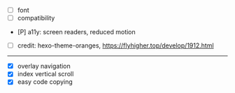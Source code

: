 - [ ] font
- [ ] compatibility
- [P] a11y: screen readers, reduced motion
- [ ] credit: hexo-theme-oranges, https://flyhigher.top/develop/1912.html

---

- [X] overlay navigation
- [X] index vertical scroll
- [X] easy code copying
